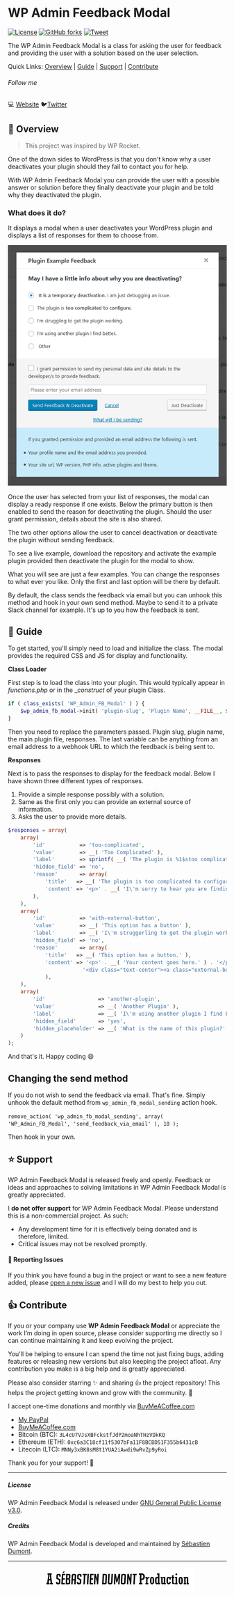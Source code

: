 # WP Admin Feedback Modal

[![License](https://img.shields.io/badge/license-GPL--3.0%2B-red.svg)](https://github.com/seb86/wp-admin-feedback-modal/blob/master/LICENSE.md)
[![GitHub forks](https://img.shields.io/github/forks/seb86/wp-admin-feedback-modal.svg?style=flat)](https://github.com/seb86/wp-admin-feedback-modal/network)
[![Tweet](https://img.shields.io/twitter/url/http/shields.io.svg?style=social)](https://twitter.com/intent/tweet?text=Message%20Placed%20Here%20—&url=https://github.com/seb86/github-repo-slug/&via=sebd86&hashtags=WordPress)

The WP Admin Feedback Modal is a class for asking the user for feedback and providing the user with a solution based on the user selection.

Quick Links: [Overview](#-overview) | [Guide](#-guide) | [Support](#-support) | [Contribute](#-contribute) 
###### Follow me

💻 [Website](https://sebastiendumont.com) 🐦[Twitter](https://twitter.com/sebd86)

## 🔔 Overview

> This project was inspired by WP Rocket.

One of the down sides to WordPress is that you don't know why a user deactivates your plugin should they fail to contact you for help.

With WP Admin Feedback Modal you can provide the user with a possible answer or solution before they finally deactivate your plugin and be told why they deactivated the plugin.

### What does it do?

It displays a modal when a user deactivates your WordPress plugin and displays a list of responses for them to choose from.

![Modal Example](https://raw.githubusercontent.com/seb86/wp-admin-feedback-modal/master/screenshot.png)

Once the user has selected from your list of responses, the modal can display a ready response if one exists. Below the primary button is then enabled to send the reason for deactivating the plugin. Should the user grant permission, details about the site is also shared.

The two other options allow the user to cancel deactivation or deactivate the plugin without sending feedback.

To see a live example, download the repository and activate the example plugin provided then deactivate the plugin for the modal to show.

What you will see are just a few examples. You can change the responses to what ever you like. Only the first and last option will be there by default.

By default, the class sends the feedback via email but you can unhook this method and hook in your own send method. Maybe to send it to a private Slack channel for example. It's up to you how the feedback is sent.

## 📘 Guide

To get started, you'll simply need to load and initialize the class. The modal provides the required CSS and JS for display and functionality.

**Class Loader**

First step is to load the class into your plugin. This would typically appear in _functions.php_ or in the __construct_ of your plugin Class.

```php
if ( class_exists( 'WP_Admin_FB_Modal' ) ) {
	$wp_admin_fb_modal->init( 'plugin-slug', 'Plugin Name', __FILE__, $responses, 'feedback@yourdomain.xyz' );
}
```

Then you need to replace the parameters passed. Plugin slug, plugin name, the main plugin file, responses. The last variable can be anything from an email address to a webhook URL to which the feedback is being sent to.

**Responses**

Next is to pass the responses to display for the feedback modal. Below I have shown three different types of responses.

1. Provide a simple response possibly with a solution.
2. Same as the first only you can provide an external source of information.
3. Asks the user to provide more details.

```php
$responses = array(
	array(
		'id'           => 'too-complicated',
		'value'        => __( 'Too Complicated' ),
		'label'        => sprintf( __( 'The plugin is %1$stoo complicated to configure.%2$s' ), '<strong>', '</strong>' ),
		'hidden_field' => 'no',
		'reason'       => array(
			'title'   => __( 'The plugin is too complicated to configure.' ),
			'content' => '<p>' . __( 'I\'m sorry to hear you are finding it difficult to use.' ) . '</p>'
		),
	),
	array(
		'id'           => 'with-external-button',
		'value'        => __( 'This option has a button' ),
		'label'        => __( 'I\'m struggerling to get the plugin working.' ),
		'hidden_field' => 'no',
		'reason'       => array(
			'title'   => __( 'This option has a button.' ),
			'content' => '<p>' . __( 'Your content goes here.' ) . '</p>' .
						'<div class="text-center"><a class="external-button" href="' . esc_url( 'https://github.com/seb86/wp-admin-feedback-modal' ) . '" target="_blank">' . __( 'Button Text' ) . '</a></div>',
			),
	),
	array(
		'id'                 => 'another-plugin',
		'value'              => __( 'Another Plugin' ),
		'label'              => __( 'I\'m using another plugin I find better.' ),
		'hidden_field'       => 'yes',
		'hidden_placeholder' => __( 'What is the name of this plugin?' ),
	)
);
```

And that's it. Happy coding 😄

## Changing the send method

If you do not wish to send the feedback via email. That's fine. Simply unhook the default method from `wp_admin_fb_modal_sending` action hook.

`remove_action( 'wp_admin_fb_modal_sending', array( 'WP_Admin_FB_Modal', 'send_feedback_via_email' ), 10 );`

Then hook in your own.

## ⭐ Support

WP Admin Feedback Modal is released freely and openly. Feedback or ideas and approaches to solving limitations in WP Admin Feedback Modal is greatly appreciated.

I **do not offer support** for WP Admin Feedback Modal. Please understand this is a non-commercial project. As such:

* Any development time for it is effectively being donated and is therefore, limited.
* Critical issues may not be resolved promptly.

#### 📝 Reporting Issues

If you think you have found a bug in the project or want to see a new feature added, please [open a new issue](https://github.com/seb86/wp-admin-feedback-modal/issues/new) and I will do my best to help you out.

## 👍 Contribute

If you or your company use **WP Admin Feedback Modal** or appreciate the work I’m doing in open source, please consider supporting me directly so I can continue maintaining it and keep evolving the project.

You'll be helping to ensure I can spend the time not just fixing bugs, adding features or releasing new versions but also keeping the project afloat. Any contribution you make is a big help and is greatly appreciated.

Please also consider starring ✨ and sharing 👍 the project repository! This helps the project getting known and grow with the community. 🙏

I accept one-time donations and monthly via [BuyMeACoffee.com](https://www.buymeacoffee.com/sebastien)

* [My PayPal](https://www.paypal.me/codebreaker)
* [BuyMeACoffee.com](https://www.buymeacoffee.com/sebastien)
* Bitcoin (BTC): `3L4cU7VJsXBFckstfJdP2moaNhTHzVDkKQ`
* Ethereum (ETH): `0xc6a3C18cf11f5307bFa11F8BCBD51F355b6431cB`
* Litecoin (LTC): `MNNy3xBK8sM8t1YUA2iAwdi9wRvZp9yRoi`

Thank you for your support! 🙌

---

##### License

WP Admin Feedback Modal is released under [GNU General Public License v3.0](http://www.gnu.org/licenses/gpl-3.0.html).

##### Credits

WP Admin Feedback Modal is developed and maintained by [Sébastien Dumont](https://sebastiendumont.com/about/).

---

<p align="center">
	<img src="https://raw.githubusercontent.com/seb86/my-open-source-readme-template/master/a-sebastien-dumont-production.png" width="353">
</p>
